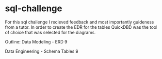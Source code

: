 # sql-challenge 
For this sql challenge I recieved feedback and most importantly guideness from a tutor. 
In order to create the EDR for the tables QuickDBD was the tool of choice that was selected for the diagrams.

Outline:
Data Modeling - ERD 9

Data Engineering - Schema Tables 9 

